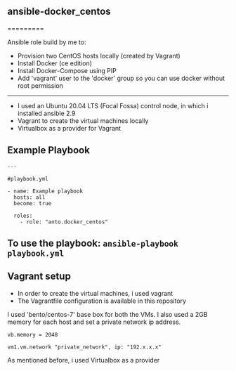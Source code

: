 ## ansible-docker_centos
=========

Ansible role build by me to:

- Provision two CentOS hosts locally (created by Vagrant)
- Install Docker (ce edition)
- Install Docker-Compose using PIP
- Add 'vagrant' user to the 'docker' group so you can use docker without root permission


------------

- I used an Ubuntu 20.04 LTS (Focal Fossa) control node, in which i installed ansible 2.9
- Vagrant to create the virtual machines locally
- Virtualbox as a provider for Vagrant

## Example Playbook
```
---

#playbook.yml

- name: Example playbook
  hosts: all
  become: true

  roles:
    - role: "anto.docker_centos"

```
To use the playbook: `ansible-playbook playbook.yml`
----------

## Vagrant setup
- In order to create the virtual machines, i used vagrant
- The Vagrantfile configuration is available in this repository

I used 'bento/centos-7' base box for both the VMs. I also used a 2GB memory for each host and set a private network ip address.
``` 
vb.memory = 2048 

vm1.vm.network "private_network", ip: "192.x.x.x"
```

As mentioned before, i used Virtualbox as a provider






